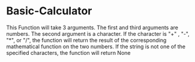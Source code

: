 # Basic-Calculator
This Function will take 3 arguments. The first and third arguments are numbers. The second argument is a character. If the character is "+" , "-", "*", or "/", 
the function will return the result of the corresponding mathematical function on the two numbers. If the string is not one of the specified characters, 
the function will return None
